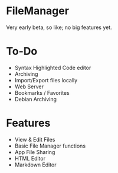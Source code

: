 # FileManager
 Very early beta, so like; no big features yet.

# To-Do
- Syntax Highlighted Code editor
- Archiving
- Import/Export files locally
- Web Server
- Bookmarks / Favorites
- Debian Archiving

# Features
- View & Edit Files
- Basic File Manager functions
- App File Sharing
- HTML Editor
- Markdown Editor
